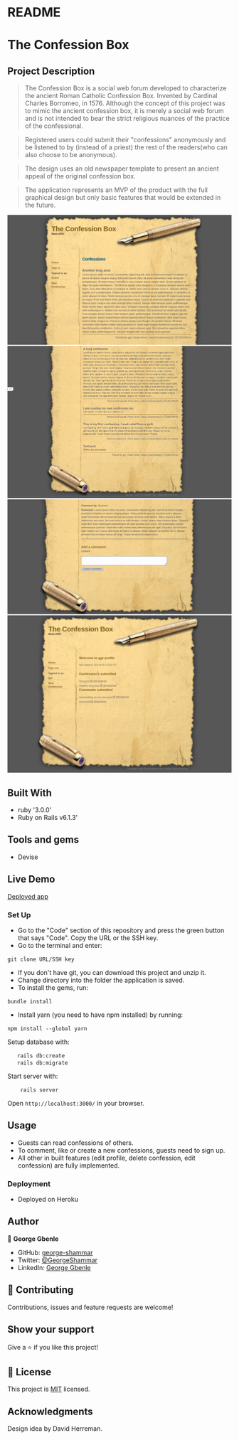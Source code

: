 # README

# The Confession Box


## Project Description
> The Confession Box is a social web forum developed to characterize the ancient Roman Catholic Confession Box. Invented by Cardinal Charles Borromeo, in 1576. Although the concept of this project was to mimic the ancient confession box, it is merely a social web forum and is not intended to bear the strict religious nuances of the practice of the confessional.

> Registered users could submit their "confessions" anonymously and be listened to by (instead of a priest) the rest of the readers(who can also choose to be anonymous).

> The design uses an old newspaper template to present an ancient appeal of the original confession box. 

> The application represents an MVP of the product with the full graphical design but only basic features that would be extended in the future.

![screenshot](./up.png)
![screenshot](./bottom.png)
![screenshot](./comment.png)
![screenshot](./profile.png)


## Built With

- ruby '3.0.0'
- Ruby on Rails v6.1.3'


## Tools and gems

- Devise

## Live Demo
[Deployed app](https://morning-brushlands-99503.herokuapp.com/)


### Set Up

- Go to the "Code" section of this repository and press the green button that says "Code". Copy the URL or the SSH key.
- Go to the terminal and enter:
```
git clone URL/SSH key
```
- If you don't have git, you can download this project and unzip it.
- Change directory into the folder the application is saved.
- To install the gems, run:
```
bundle install
```
- Install yarn (you need to have npm installed) by running:

```
npm install --global yarn
```

Setup database with:

```
   rails db:create
   rails db:migrate
```

Start server with:

```
    rails server
```

Open `http://localhost:3000/` in your browser.

## Usage

- Guests can read confessions of others.
- To comment, like or create a new confessions, guests need to sign up.
- All other in built features (edit profile, delete confession, edit confession) are fully implemented.


### Deployment

- Deployed on Heroku

## Author


👤 **George Gbenle**

- GitHub: [george-shammar](https://github.com/george-shammar)
- Twitter: [@GeorgeShammar](https://twitter.com/GeorgeShammar)
- LinkedIn: [George Gbenle](https://www.linkedin.com/in/georgegbenle/)


## 🤝 Contributing

Contributions, issues and feature requests are welcome!


## Show your support

Give a ⭐️ if you like this project!


## 📝 License

This project is [MIT](LICENSE) licensed.

## Acknowledgments
Design idea by David Herreman.
